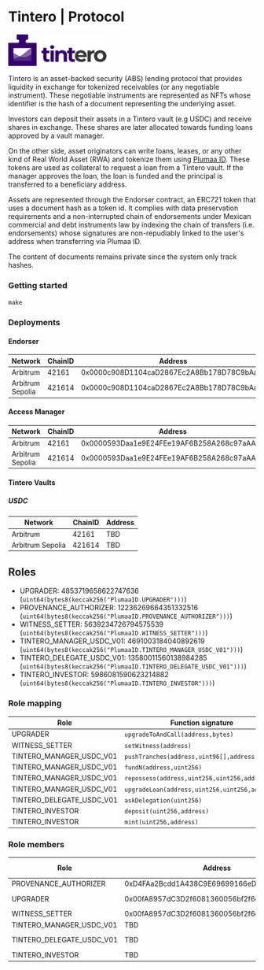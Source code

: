 # Tintero | Protocol

<img src="./images/logo.png" width="200" alt="Tintero Protocol">

Tintero is an asset-backed security (ABS) lending protocol that provides liquidity in exchange for tokenized receivables (or any negotiable instrument). These negotiable instruments are represented as NFTs whose identifier is the hash of a document representing the underlying asset.

Investors can deposit their assets in a Tintero vault (e.g USDC) and receive shares in exchange. These shares are later allocated towards funding loans approved by a vault manager.

On the other side, asset originators can write loans, leases, or any other kind of Real World Asset (RWA) and tokenize them using [Plumaa ID](https://plumaa.id). These tokens are used as collateral to request a loan from a Tintero vault. If the manager approves the loan, the loan is funded and the principal is transferred to a beneficiary address.

Assets are represented through the Endorser contract, an ERC721 token that uses a document hash as a token id. It complies with data preservation requirements and a non-interrupted chain of endorsements under Mexican commercial and debt instruments law by indexing the chain of transfers (i.e. endorsements) whose signatures are non-repudiably linked to the user's address when transferring via Plumaa ID.

The content of documents remains private since the system only track hashes.

### Getting started

```
make
```

### Deployments

#### Endorser

| Network          | ChainID | Address                                    |
| ---------------- | ------- | ------------------------------------------ |
| Arbitrum         | 42161   | 0x0000c908D1104caD2867Ec2A8Bb178D78C9bAaaa |
| Arbitrum Sepolia | 421614  | 0x0000c908D1104caD2867Ec2A8Bb178D78C9bAaaa |

#### Access Manager

| Network          | ChainID | Address                                    |
| ---------------- | ------- | ------------------------------------------ |
| Arbitrum         | 42161   | 0x0000593Daa1e9E24FEe19AF6B258A268c97aAAAa |
| Arbitrum Sepolia | 421614  | 0x0000593Daa1e9E24FEe19AF6B258A268c97aAAAa |

#### Tintero Vaults

##### USDC

| Network          | ChainID | Address |
| ---------------- | ------- | ------- |
| Arbitrum         | 42161   | TBD     |
| Arbitrum Sepolia | 421614  | TBD     |

## Roles

- UPGRADER: 4853719658622747636 (`uint64(bytes8(keccak256("PlumaaID.UPGRADER")))`)
- PROVENANCE_AUTHORIZER: 12236269664351332516 (`uint64(bytes8(keccak256("PlumaaID.PROVENANCE_AUTHORIZER")))`)
- WITNESS_SETTER: 5639234726794575539 (`uint64(bytes8(keccak256("PlumaaID.WITNESS_SETTER")))`)
- TINTERO_MANAGER_USDC_V01: 4691003184040892619 (`uint64(bytes8(keccak256("PlumaaID.TINTERO_MANAGER_USDC_V01")))`)
- TINTERO_DELEGATE_USDC_V01: 13580011560138984285 (`uint64(bytes8(keccak256("PlumaaID.TINTERO_DELEGATE_USDC_V01")))`)
- TINTERO_INVESTOR: 5986081590623214882 (`uint64(bytes8(keccak256("PlumaaID.TINTERO_INVESTOR")))`)

### Role mapping

| Role                      | Function signature                                                               | Selector | Target contract                            |
| ------------------------- | -------------------------------------------------------------------------------- | -------- | ------------------------------------------ |
| UPGRADER                  | `upgradeToAndCall(address,bytes)`                                                | 4f1ef286 | 0x0000c908D1104caD2867Ec2A8Bb178D78C9bAaaa |
| WITNESS_SETTER            | `setWitness(address)`                                                            | 0bc14f8b | 0x0000c908D1104caD2867Ec2A8Bb178D78C9bAaaa |
| TINTERO_MANAGER_USDC_V01  | `pushTranches(address,uint96[],address[])`                                       | 1589cd5e | TBD                                        |
| TINTERO_MANAGER_USDC_V01  | `fundN(address,uint256)`                                                         | ae527b8a | TBD                                        |
| TINTERO_MANAGER_USDC_V01  | `repossess(address,uint256,uint256,address)`                                     | d3b500cf | TBD                                        |
| TINTERO_MANAGER_USDC_V01  | `upgradeLoan(address,uint256,uint256,address)`                                   | c3aacfe3 | TBD                                        |
| TINTERO_DELEGATE_USDC_V01 | `askDelegation(uint256)`                                                         | 30adbaff | TBD                                        |
| TINTERO_INVESTOR          | `deposit(uint256,address)`                                                       | 6e553f65 | TBD                                        |
| TINTERO_INVESTOR          | `mint(uint256,address)`                                                          | 94bf804d | TBD                                        |

### Role members

| Role                      | Address                                    | Execution Delay |
| ------------------------- | ------------------------------------------ | --------------- |
| PROVENANCE_AUTHORIZER     | 0xD4FAa2Bcdd1A438C9E69699166eDc92E65954ED7 | 0               |
| UPGRADER                  | 0x00fA8957dC3D2f6081360056bf2f6d4b5f1a49aa | 259200 (3 days) |
| WITNESS_SETTER            | 0x00fA8957dC3D2f6081360056bf2f6d4b5f1a49aa | 0               |
| TINTERO_MANAGER_USDC_V01  | TBD                                        | 0               |
| TINTERO_DELEGATE_USDC_V01 | TBD                                        | 32200 (12 hrs)  |
| TINTERO_INVESTOR          | TBD                                        | 0               |
